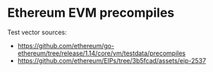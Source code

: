 # Ethereum EVM precompiles

Test vector sources:
- https://github.com/ethereum/go-ethereum/tree/release/1.14/core/vm/testdata/precompiles
- https://github.com/ethereum/EIPs/tree/3b5fcad/assets/eip-2537